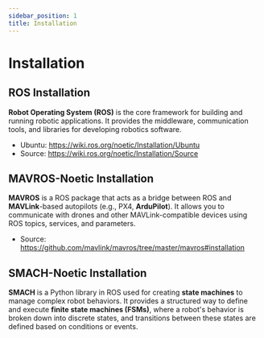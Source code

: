 ```yaml
---
sidebar_position: 1
title: Installation
---
```


# Installation

## ROS Installation

**Robot Operating System (ROS)** is the core framework for building and running robotic applications. It provides the middleware, communication tools, and libraries for developing robotics software.

- Ubuntu: https://wiki.ros.org/noetic/Installation/Ubuntu
- Source: https://wiki.ros.org/noetic/Installation/Source

## MAVROS-Noetic Installation

**MAVROS** is a ROS package that acts as a bridge between ROS and **MAVLink**-based autopilots (e.g., PX4, **ArduPilot**). It allows you to communicate with drones and other MAVLink-compatible devices using ROS topics, services, and parameters.

- Source: https://github.com/mavlink/mavros/tree/master/mavros#installation

## SMACH-Noetic Installation

**SMACH** is a Python library in ROS used for creating **state machines** to manage complex robot behaviors. It provides a structured way to define and execute **finite state machines (FSMs)**, where a robot's behavior is broken down into discrete states, and transitions between these states are defined based on conditions or events.

